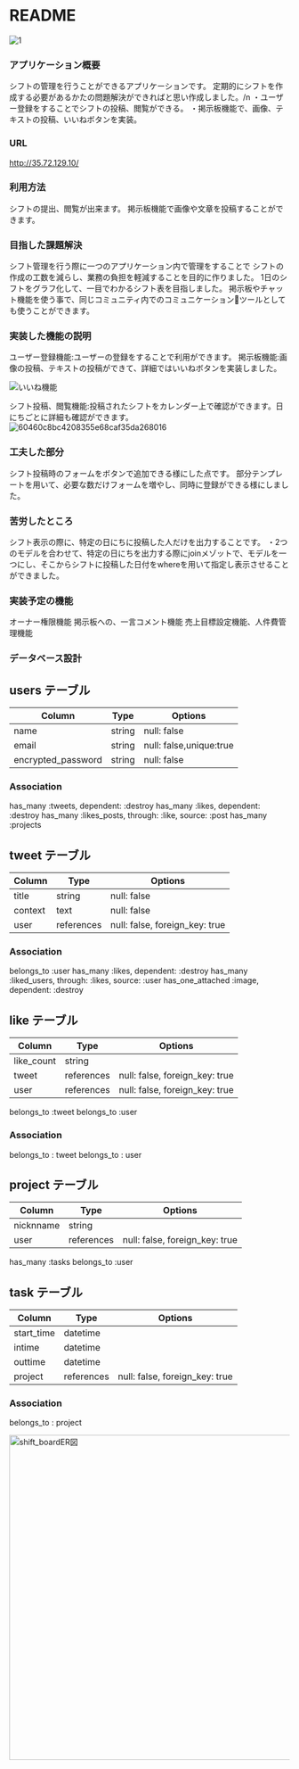 # README

![1](https://user-images.githubusercontent.com/75416155/107018114-5cf92100-67e3-11eb-8a9b-9f5c89a99484.png)


### アプリケーション概要
 シフトの管理を行うことができるアプリケーションです。
 定期的にシフトを作成する必要があるかたの問題解決ができればと思い作成しました。/n
 ・ユーザー登録をすることでシフトの投稿、閲覧ができる。
 ・掲示板機能で、画像、テキストの投稿、いいねボタンを実装。

### URL

http://35.72.129.10/


### 利用方法
 シフトの提出、閲覧が出来ます。
 掲示板機能で画像や文章を投稿することができます。

### 目指した課題解決
 シフト管理を行う際に一つのアプリケーション内で管理をすることで
 シフトの作成の工数を減らし、業務の負担を軽減することを目的に作りました。
 1日のシフトをグラフ化して、一目でわかるシフト表を目指しました。
 掲示板やチャット機能を使う事で、同じコミュニティ内でのコミュニケーションツールとしても使うことができます。

### 実装した機能の説明
 ユーザー登録機能:ユーザーの登録をすることで利用ができます。
 掲示板機能:画像の投稿、テキストの投稿ができて、詳細ではいいねボタンを実装しました。

![いいね機能](https://user-images.githubusercontent.com/75416155/107020401-2bce2000-67e6-11eb-9a97-078152fd538c.gif)

 シフト投稿、閲覧機能:投稿されたシフトをカレンダー上で確認ができます。日にちごとに詳細も確認ができます。
 ![60460c8bc4208355e68caf35da268016](https://user-images.githubusercontent.com/75416155/107018483-d42eb500-67e3-11eb-8b20-3febf28b5106.gif)

### 工夫した部分
シフト投稿時のフォームをボタンで追加できる様にした点です。
部分テンプレートを用いて、必要な数だけフォームを増やし、同時に登録ができる様にしました。

### 苦労したところ
シフト表示の際に、特定の日にちに投稿した人だけを出力することです。
・2つのモデルを合わせて、特定の日にちを出力する際にjoinメゾットで、モデルを一つにし、そこからシフトに投稿した日付をwhereを用いて指定し表示させることができました。

### 実装予定の機能
オーナー権限機能
掲示板への、一言コメント機能
売上目標設定機能、人件費管理機能

### データベース設計


## users テーブル

| Column              | Type    | Options                |
| ------------------- | ------- | ---------------------- |
| name                | string  | null: false            |
| email               | string  | null: false,unique:true|
| encrypted_password  | string  | null: false            |

### Association

   has_many :tweets, dependent: :destroy
   has_many :likes, dependent: :destroy
   has_many :likes_posts, through: :like, source: :post
   has_many :projects

## tweet テーブル

| Column              | Type       | Options                        |
| ------------------- | ---------- | ------------------------------ |
| title               | string     | null: false                    |
| context             | text       | null: false                    |
| user                | references | null: false, foreign_key: true |



### Association

belongs_to :user
has_many :likes,  dependent: :destroy
has_many :liked_users, through: :likes, source: :user
has_one_attached :image,  dependent: :destroy

## like テーブル

| Column              | Type       | Options                        |
| ------------------- | ---------- | ------------------------------ |
| like_count          | string     |                                |
| tweet               | references | null: false, foreign_key: true |
| user                | references | null: false, foreign_key: true |

  belongs_to :tweet
  belongs_to :user

### Association

belongs_to : tweet
belongs_to : user


## project テーブル

| Column                 | Type       | Options                        |
| ---------------------- | ---------- | ------------------------------ |
| nicknname              | string     |                                |
| user                   | references | null: false, foreign_key: true |

  has_many :tasks
  belongs_to :user

## task テーブル

| Column                 | Type       | Options                        |
| ---------------------- | ---------- | ------------------------------ |
| start_time             | datetime   |                                |
| intime                 | datetime   |                                |
| outtime                | datetime   |                                |
| project                | references | null: false, foreign_key: true |

### Association

belongs_to : project

<img width="583" alt="shift_boardER図" src="https://user-images.githubusercontent.com/75416155/107021185-30df9f00-67e7-11eb-9c68-f73fded605ac.png">
